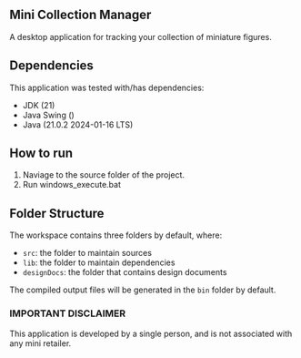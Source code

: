 ## Mini Collection Manager
A desktop application for tracking your collection of miniature figures.

## Dependencies 
This application was tested with/has dependencies: 
- JDK (21) 
- Java Swing ()
- Java (21.0.2 2024-01-16 LTS)

## How to run 
1) Naviage to the source folder of the project. 
2) Run windows_execute.bat

## Folder Structure
The workspace contains three folders by default, where:

- `src`: the folder to maintain sources
- `lib`: the folder to maintain dependencies
- `designDocs`: the folder that contains design documents

The compiled output files will be generated in the `bin` folder by default.

### IMPORTANT DISCLAIMER ###
This application is developed by a single person, and is not associated with any mini retailer. 
